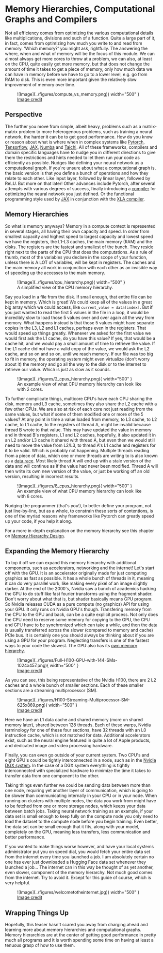 # Memory Hierarchies, Computational Graphs and Compilers
Not all efficiency comes from optimizing the various computational details like multiplications, divisions
and such of a function.
Quite a large part of it, in fact, comes from optimizing how much you write to and read from memory.
'Which memory?' you might ask, rightfully. The answering the where, when and what of memory will be
the focus of this module. We can almost always get more cores to throw at a problem, we can also,
at least on the CPU, quite easily get more memory, but that does not change the amount of time it takes
to get a piece of memory, only how much data we can have in memory before we have to go to a lower level,
e.g. go from RAM to disk. This is even more important given the relatively slow improvement of memory over time.
<figure markdown>
![Image](../figures/compute_vs_memory.png){ width="500" }
<figcaption>
<a href="https://www.cs.umd.edu/~meesh/411/CA-online/chapter/memory-hierarchy-design-basics/index.html">
Image credit</a>
</figcaption>
</figure>

## Perspective
The further you move from simple, albeit heavy, problems such as a matrix-matrix problem to more heterogenous
problems, such as training a neural network, the harder it can be to get good performance. How do you know or
reason about what is where when in complex systems like
[Pytorch](https://pytorch.org/), [Tensorflow](https://www.tensorflow.org/),
[JAX](https://jax.readthedocs.io/en/latest/), [Numba](https://numba.pydata.org/) and
[Taichi](https://www.taichi-lang.org/). All of these frameworks, compilers and domain specific languages have to
nudge you in different directions to give them the restrictions and hints needed to let them run your code
as efficiently as possible. Nudges like defining your neural network as a computational graph. If you're unsure
about what a computational graph is, the basic version is that you define a bunch of operations and how they relate
to each other. Like input layer, followed by linear layer, followed by ReLU. But more on that later! Other advances
include Pytorch, after several attempts with various degrees of success, finally introducing a
[compiler](https://pytorch.org/tutorials/intermediate/torch_compile_tutorial.html) for optimizing the
neural network you just defined.
Or the functional programming style used by
[JAX](https://jax.readthedocs.io/en/latest/notebooks/Common_Gotchas_in_JAX.html) in conjunction with
the [XLA compiler](https://www.tensorflow.org/xla).

## Memory Hierarchies
So what is memory anyways? Memory in a compute context is represented in several stages, all having
their own capacity and speed.
In order from smallest capacity and highest speed to largest capacity and lowest speed we have
the registers, the L1-L3 caches, the main memory (RAM) and the disks.
The registers are the fastest and smallest of the bunch. They reside right next to the parts of
the CPU that does the computations.
As a rule of thumb, most of the variables you declare in the scope of your function, unless
there is A LOT of variables, will be kept in registers. The caches and the main memory all work
in conjunction with each other as an invisible way of speeding up the accesses to the main memory.

<figure markdown>
![Image](../figures/cpu_hierarchy.png){ width="500" }
<figcaption>
A simplified view of the CPU memory hierarchy.
</figcaption>
</figure>

Say you load in a file from the disk. If small enough, that entire file can be kept in memory.
Which is great! We could keep all of the values in a great big array which we
could access, like ```current_value = data[index]```. But if you just wanted to read the first 5 values in the file
in a loop, it would be incredibly slow to load those 5 values over and over again all the way from memory.
What happens instead is that those 5 values might have separate copies in the L3, L2 and L1 caches, perhaps even in
the registers. That would speed up things greatly. Whenever we asked for the first value we would first ask the
L1 cache, do you have this value? If yes, that would be a cache hit, and we would pay a small amount of time to
retrieve the value. If the L1 cache did not have a valid copy of the value, we would ask the L2 cache, and so on
and so on, until we reach memory. If our file was too big to fit in memory, the operating system might even
virtualize (don't worry about it) the memory and go all the way to the disk or to the internet to retrieve our value.
Which is just as slow as it sounds.

<figure markdown>
![Image](../figures/2_cpus_hierarchy.png){ width="500" }
<figcaption>
An example view of what CPU memory hierarchy can look like with 2 cores.
</figcaption>
</figure>

To further complicate things, multicore CPU's have each CPU sharing the disk, memory and L3 cache, sometimes they also share
the L2 cache with a few other CPUs.
We are also at risk of each core not just reading from the same values, but what if some of them modified
one or more of the 5 values? At any point in time a value loaded from memory, to L3 cache, to L2 cache, to L1 cache,
to the registers of thread A, might be invalid because thread B wrote to that value. This may have updated
the value in memory and in thread B's registers, L1 and L2 caches, hopefully, it also updated it in an
L2 and/or L3 cache it shared with thread A, but even then we would still need to move the value from
L2/L3, to thread A's L1 cache and registers for it to be valid. Which is probably not happening.
Multiple threads reading from a piece of data, which one or more threads are writing to is also known as a
[data race](https://www.brainkart.com/article/Data-Races_9445/).
Most likely thread A will end up with a stale version of the data and will continue as if the value
had never been modified.
Thread A will then write its own new version of the value, or just be working off an old version, resulting in
incorrect results.

<figure markdown>
![Image](../figures/8_cpus_hierarchy.png){ width="500" }
<figcaption>
An example view of what CPU memory hierarchy can look like with 8 cores.
</figcaption>
</figure>

Nudging the programmer (that's you!), to better define your program, not just line-by-line, but as a whole,
to constrain these sorts of contentions, is one of the myriad reasons why
frameworks like Pytorch can greatly speed up your code, if you help it along.

For a more in-depth explanation on the memory hierarchy see this chapter on
[Memory Hierarchy Design](https://www.cs.umd.edu/~meesh/411/CA-online/chapter/memory-hierarchy-design-basics/index.html).

## Expanding the Memory Hierarchy
To top it off we can expand this memory hierarchy with additional components, such as accelerators, networking
and the internet!
Let's start off with the GPU. It is an accelerator originally made for just computing graphics as fast as
possible. It has a whole bunch of threads in it, meaning it can do very parallel work, like making every pixel
of an image slightly darker. At the end of the 2000's, Nvidia saw a bunch of academics hacking the GPU to do
stuff like fast fourier transforms using the fragment shader. Don't worry about what that is, but shader
basically means GPU program. So Nvidia releases CUDA as a pure compute (no graphics) API for using your GPU.
It only runs on Nvidia GPU's though. Transfering memory from the CPU to the GPU and back, can be a
quite explicit process. Not only does the CPU need to reserve some memory for copying to the GPU,
the CPU and GPU have to be synchronized which can take a while, and then the data is usually transferred
across the slower (compared to memory and cache) PCIe bus. It is certainly one you should always be thinking
about if you are using a GPU for your program. Neglecting transfers is one of the fastest ways to your code
the slowest. The GPU also has its
[own memory hierarchy](https://developer.nvidia.com/blog/nvidia-hopper-architecture-in-depth/).

<figure markdown>
![Image](../figures/Full-H100-GPU-with-144-SMs-1024x457.png){ width="500" }
<figcaption>
<a href="https://developer.nvidia.com/blog/nvidia-hopper-architecture-in-depth/">
Image credit </a>
</figcaption>
</figure>

As you can see, this being representative of the Nvidia H100, there are 2 L2 caches and a
whole bunch of smaller sections. Each of these smaller sections are a streaming multiprocessor (SM).

<figure markdown>
![Image](../figures/H100-Streaming-Multiprocessor-SM-625x869.png){ width="500" }
<figcaption>
<a href="https://developer.nvidia.com/blog/nvidia-hopper-architecture-in-depth/">
Image credit </a>
</figcaption>
</figure>

Here we have an L1 data cache and shared memory (more on shared memory later), shared between 128 threads.
Each of these warps, Nvidia terminology for one of these four sections, have 32 threads with an L0 instruction
cache, which is not matched for data. Additional accelerators exist, such as the neural engine featured in
quite a lot of Apple products, and dedicated image and video processing hardware.

Finally, you can even go outside of your current system. Two CPU's and eight GPU's could be tightly
interconnected in a node, such as in the
[Nvidia DGX system](https://www.nvidia.com/en-us/data-center/dgx-a100/). In the case of a DGX system
everything is tightly interconnected with specialized hardware to minimize the time it takes to
transfer data from one component to the other.

Taking things even further we could be sending data between more than one node, requiring yet another layer of
communication, which is going to be slower than communicating internally in your CPU or in your node.
When running on clusters with multiple nodes, the data you work from might have to be fetched from one
or more storage nodes, which keeps your data between batch jobs. Taking neural network training as an example,
if your data set is small enough to keep fully on the compute node you only need to load the dataset to the
compute node before you begin training. Even better, the data set can be small enough that it fits, along
with your model, completely on the GPU, meaning less transfers, less communication and better performance.

If you wanted to make things worse however, and have your local systems administrator put you on speed dial,
you would fetch your entire data set from the internet every time you launched a job. I am absolutely
certain no one has ever just downloaded a Hugging Face data set whenever they launched a job...
The internet can in this way be thought of as yet another, even slower, component of the memory hierarchy.
Not much good comes from the internet. Try to avoid it. Except for this guide of course, which is very helpful.

<figure markdown>
![Image](../figures/welcometotheinternet.jpg){ width="500" }
<figcaption>
<a href="http://www.quickmeme.com/meme/3rmoyk">
Image credit </a>
</figcaption>
</figure>

## Wrapping Things Up
Hopefully, this teaser hasn't scared you away from charging ahead and learning more about memory hierarchies
and computational graphs. Memory hierarchies are at the center of getting good performance in pretty much
all programs and it is worth spending some time on having at least a tenuous grasp of how to use them.
